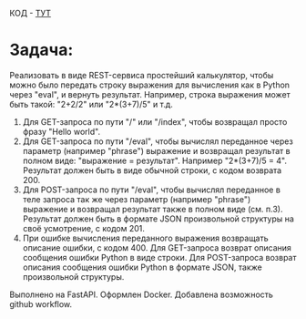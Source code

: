 КОД - [ТУТ](https://github.com/vproyaev/fast_api_example/tree/master)

<h1>Задача:</h1>

Реализовать в виде REST-сервиса простейший калькулятор, чтобы можно было передать строку выражения для вычисления как в Python через "eval", и вернуть результат. Например, строка выражения может быть такой: "2+2/2" или "2*(3+7)/5" и т.д.

1. Для GET-запроса по пути "/" или "/index", чтобы возвращал просто фразу "Hello world".
2. Для GET-запроса по пути "/eval", чтобы вычислял переданное через параметр (например "phrase") выражение и возвращал результат в полном виде: "выражение = результат". Например "2*(3+7)/5 = 4". Результат должен быть в виде обычной строки, с кодом возврата 200.
3. Для POST-запроса по пути "/eval", чтобы вычислял переданное в теле запроса так же через параметр (например "phrase") выражение и возвращал результат также в полном виде (см. п.3). Результат должен быть в формате JSON произвольной структуры на своё усмотрение, с кодом 201.
4. При ошибке вычисления переданного выражения возвращать описание ошибки, с кодом 400. Для GET-запроса возврат описания сообщения ошибки Python в виде строки. Для POST-запроса возврат описания сообщения ошибки Python в формате JSON, также произвольной структуры.

Выполнено на FastAPI. Оформлен Docker. Добавлена возможность github workflow.
